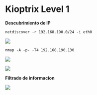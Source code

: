 # Kioptrix Level 1

**Descubrimiento de IP**

`netdiscover -r 192.168.190.0/24 -i eth0`

![](/images/kioptrixlv1/img1.png)

`nmap -A -p- -T4 192.168.190.130`

![](/images/kioptrixlv1/img2.png)

![](/images/kioptrixlv1/img3.png)

**Filtrado de informacion**

![](/images/kioptrixlv1/img4.png)

